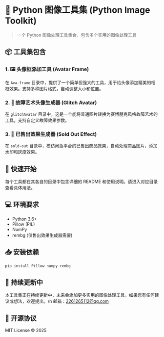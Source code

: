 # 🎨 Python 图像工具集 (Python Image Toolkit)

> 一个 Python 图像处理工具集合，包含多个实用的图像处理工具

## 📦 工具集包含

### 1. 🖼️ 头像框添加工具 (Avatar Frame)

在 `Ava-frame` 目录中，提供了一个简单但强大的工具，用于给头像添加精美的相框效果。支持多种图片格式，自动调整大小和位置。

### 2. 🌈 故障艺术头像生成器 (Glitch Avatar)

在 `glitchAvatar` 目录中，这是一个能将普通图片转换为赛博朋克风格故障艺术的工具。支持自定义故障效果参数。

### 3. 📌 已售出效果生成器 (Sold Out Effect)

在 `sold-out` 目录中，模仿闲鱼平台的已售出商品效果，自动处理商品图片，添加水印和灰度效果。

## 🚀 快速开始

每个工具都在其各自的目录中包含详细的 README 和使用说明。请进入对应目录查看具体用法。

## 💻 环境要求

- Python 3.6+
- Pillow (PIL)
- NumPy
- rembg (仅售出效果生成器需要)

## 📥 安装依赖

```bash
pip install Pillow numpy rembg
```

## 🔄 持续更新中

本工具集正在持续更新中，未来会添加更多实用的图像处理工具。如果您有任何建议或想法，欢迎提出。/n
邮箱：2261265112@qq.com

## 📜 开源协议

MIT License © 2025
